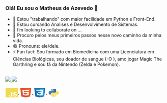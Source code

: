 ### Olá! Eu sou o Matheus de Azevedo 👋

- 🔭 Estou "trabalhando" com maior facilidade em Python e Front-End.
- 🌱 Estou cursando Analises e Desenvolvimento de Sistemas.
- 👯 I’m looking to collaborate on ...
- 🤔 Procuro pelos meus primeiros passos nesse novo caminho da minha vida.
- 😄 Pronouns: ele/dele.
- ⚡ Fun fact: Sou formado em Biomedicina com uma Licenciatura em Ciências Biológicas, sou doador de sangue (-O ), amo jogar Magic The Garthring e sou fã da Nintendo (Zelda e Pokemon).
##
<div>
  <a href="https://github.com/Duduvsky">
  <img height="180em" src="https://github-readme-stats.vercel.app/api?username=duduvsky&show_icons=true&theme=dark&include_all_commits=true&count_private=true"/>
  <img height="180em" src="https://github-readme-stats.vercel.app/api/top-langs/?username=duduvsky&layout=compact&langs_count=7&theme=dark"/>
</div>
<div style="display: inline_block"><br>
  <img align="center" alt="Rafa-Js" height="30" width="40" src="https://raw.githubusercontent.com/devicons/devicon/master/icons/javascript/javascript-plain.svg">
  <img align="center" alt="Rafa-HTML" height="30" width="40" src="https://raw.githubusercontent.com/devicons/devicon/master/icons/html5/html5-original.svg">
  <img align="center" alt="Rafa-CSS" height="30" width="40" src="https://raw.githubusercontent.com/devicons/devicon/master/icons/css3/css3-original.svg">
  <img align="center" alt="Rafa-Python" height="30" width="40" src="https://raw.githubusercontent.com/devicons/devicon/master/icons/python/python-original.svg">
</div>

##
